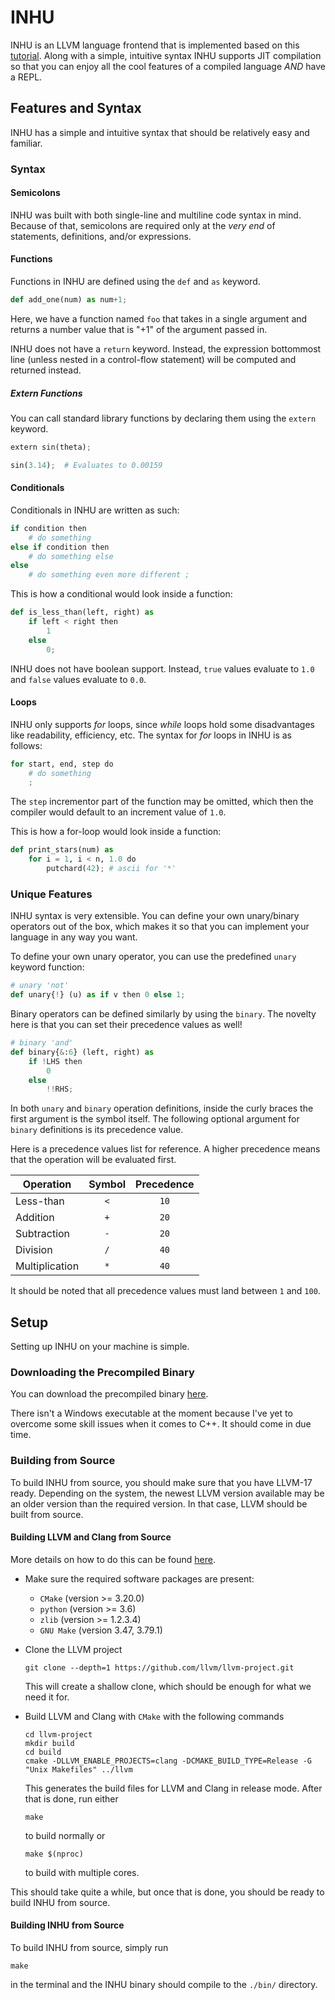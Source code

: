 # INHU

INHU is an LLVM language frontend that is implemented based on this [tutorial](https://llvm.org/docs/tutorial/MyFirstLanguageFrontend/index.html). Along with a simple, intuitive syntax INHU supports JIT compilation so that you can enjoy all the cool features of a compiled language *AND* have a REPL.

## Features and Syntax

INHU has a simple and intuitive syntax that should be relatively easy and familiar.

### Syntax

#### Semicolons

INHU was built with both single-line and multiline code syntax in mind. Because of that, semicolons are required only at the *very end* of statements, definitions, and/or expressions.

#### Functions

Functions in INHU are defined using the `def` and `as` keyword.

```python
def add_one(num) as num+1;
```

Here, we have a function named `foo` that takes in a single argument and returns a number value that is "+1" of the argument passed in.

INHU does not have a `return` keyword. Instead, the expression bottommost line (unless nested in a control-flow statement) will be computed and returned instead.

##### Extern Functions

You can call standard library functions by declaring them using the `extern` keyword.

```python
extern sin(theta);

sin(3.14);  # Evaluates to 0.00159
```

#### Conditionals

Conditionals in INHU are written as such:

```python
if condition then
    # do something
else if condition then
    # do something else
else
    # do something even more different ;
```

This is how a conditional would look inside a function:

```python
def is_less_than(left, right) as
    if left < right then
        1
    else
        0;
```

INHU does not have boolean support. Instead, `true` values evaluate to `1.0` and `false` values evaluate to `0.0`.

#### Loops

INHU only supports *for* loops, since *while* loops hold some disadvantages like readability, efficiency, etc. The syntax for *for* loops in INHU is as follows:

```python
for start, end, step do
    # do something
    ;
```

The `step` incrementor part of the function may be omitted, which then the compiler would default to an increment value of  `1.0`.

This is how a for-loop would look inside a function:

```python
def print_stars(num) as
    for i = 1, i < n, 1.0 do
        putchard(42); # ascii for '*'
```

### Unique Features

INHU syntax is very extensible. You can define your own unary/binary operators out of the box, which makes it so that you can implement your language in any way you want.

To define your own unary operator, you can use the predefined `unary` keyword function:

```python
# unary 'not'
def unary{!} (u) as if v then 0 else 1;
```

Binary operators can be defined similarly by using the `binary`. The novelty here is that you can set their precedence values as well!

```python
# binary 'and' 
def binary{&:6} (left, right) as
    if !LHS then
        0
    else
        !!RHS;
```

In both `unary` and `binary` operation definitions, inside the curly braces the first argument is the symbol itself. The following optional argument for `binary` definitions is its precedence value.

Here is a precedence values list for reference. A higher precedence means that the operation will be evaluated first.

| Operation | Symbol | Precedence |
| --- | :---: | :---: |
| Less-than | `<` | `10` |
| Addition | `+` | `20` |
| Subtraction | `-` | `20` |
| Division | `/` | `40` |
| Multiplication | `*` | `40` |

It should be noted that all precedence values must land between `1` and `100`.

## Setup

Setting up INHU on your machine is simple.

### Downloading the Precompiled Binary

You can download the precompiled binary [here](https://raw.githubusercontent.com/molee1354/inhu/master/bin/inhu).

There isn't a Windows executable at the moment because I've yet to overcome some skill issues when it comes to C++. It should come in due time.

### Building from Source

To build INHU from source, you should make sure that you have LLVM-17 ready. Depending on the system, the newest LLVM version available may be an older version than the required version. In that case, LLVM should be built from source.

#### Building LLVM and Clang from Source

More details on how to do this can be found [here](https://clang.llvm.org/get_started.html).

- Make sure the required software packages are present:
  - `CMake` (version >= 3.20.0)
  - `python` (version >= 3.6)
  - `zlib` (version >= 1.2.3.4)
  - `GNU Make` (version 3.47, 3.79.1)
- Clone the LLVM project

    ```shell
    git clone --depth=1 https://github.com/llvm/llvm-project.git 
    ```

    This will create a shallow clone, which should be enough for what we need it for.
- Build LLVM and Clang with `CMake` with the following commands

    ```shell
    cd llvm-project
    mkdir build
    cd build
    cmake -DLLVM_ENABLE_PROJECTS=clang -DCMAKE_BUILD_TYPE=Release -G "Unix Makefiles" ../llvm
    ```
  
    This generates the build files for LLVM and Clang in release mode. After that is done, run either

    ```shell
    make
    ```

    to build normally or

    ```shell
    make $(nproc)
    ```

    to build with multiple cores.

This should take quite a while, but once that is done, you should be ready to build INHU from source.

#### Building INHU from Source

To build INHU from source, simply run

```shell
make
```

in the terminal and the INHU binary should compile to the `./bin/` directory.

